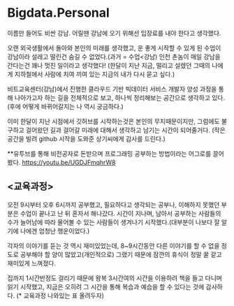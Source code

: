 # Bigdata.Personal

이름만 들어도 비싼 강남. 어릴땐 강남에 오기 위해선 입장료를 내야 한다고 생각했다.

오랜 외국생활에서 돌아와 본인의 미래를 생각했고, 운 좋게 시작할 수 있게 된 수업이 강남이라 설레고 떨린건 숨길 수 없었다.(과거 = 수업<강남)
인천 촌놈이 매일 강남을 간다는건 꽤나 멋진 일이라고 생각했다! (한달이 지난 지금, 떨리고 설렜던 그때의 나에게 지하철에서 사람에 치여 끼여 있는 지금의 내가 다시 묻고 싶다.)

비트교육센터(강남)에서 진행한 클라우드 기반 빅데이터 서비스 개발자 양성 과정을 통해 나아가고자 하는 길을 전체적으로 보고, 하나씩 정리해보는 공간으로 생각하고 있다.
(후에 어떻게 바뀌어갈지는 나 역시 궁금하다.)

이미 한달이 지난 시점에서 깃허브를 시작하는것은 본인의 무지때문이지만, 그럼에도 불구하고 걸어왔던 길과 걸어갈 미래에 대해서 생각하고 남기는 시간이 되어줄거다.
(작은 공간을 빌려 github 시작을 도와준 상기씨에게 감사를 드린다.)



**유투브를 통해 비전공자로 돈받으며 프로그래밍 공부하는 방법이라는 어그로를 끌어봤다.
https://youtu.be/UGDJFmqhrW8

## <교육과정>
오전 9시부터 오후 6시까지 공부했고, 필요하다고 생각되는 공부나, 이해하지 못했던 부분은 수업이 끝나고 난 뒤 혼자서 해나갔다. 
시간이 지나며, 남아서 공부하는 사람들의 수가 늘어남에 따라 물어볼 수 있는 사람들이 생겨나기 시작했다.(대부분이 나보다 잘 알기에 나에겐 엄청난 행운이었다.)

각자의 이야기를 듣는 것 역시 재미있었는데, 
8~9시간동안 다른 이야기를 할 수 없을 정도로 공부해야 할 양이 많았고(개인적으로) 
그랬기 때문에 잠깐의 휴식이 정말 꿀 같고 재미있게 느껴졌다.

집까지 1시간반정도 걸리기 때문에 왕복 3시간여의 시간을 이용하려 책을 들고 다니며 읽기 시작했고, 지금은 오히려 그 시간을 통해 복습과 예습을 할 수 있다는 것에 감사하다.
(* 교육과정 나와있는 표 올려두자)
